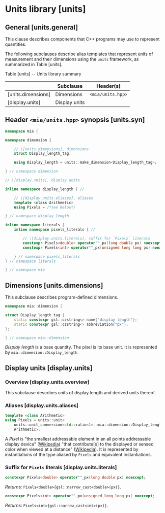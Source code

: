 # Units library \[units]

## General \[units.general]

This clause describes components
that C++ programs may use
to represent quantities.

The following subclauses describe
alias templates
that represent units of measurement
and their dimensions
using the `units` framework,
as summarized in Table \[units].

Table \[units] -- Units library summary

|                     | Subclause     | Header(s)         |
| ------------------- | ------------- | ----------------- |
| \[units.dimensions] | Dimensions    | `<mia/units.hpp>` |
| \[display.units]    | Display units |

## Header `<mia/units.hpp>` synopsis \[units.syn]

```C++
namespace mia {

namespace dimension {

    // \[units.dimensions], dimensions
    struct Display_length_tag;

    using Display_length = units::make_dimension<Display_length_tag>;

} // namespace dimension

// \[display.units], display units

inline namespace display_length { //

    // \[display.units.aliases], aliases
    template <class Arithmetic>
    using Pixels = /*see below*/

} // namespace display_length

inline namespace literals {
    inline namespace pixels_literals { //

        // \[display.units.literals], suffix for `Pixels` literals
        constexpr Pixels<double> operator""_px(long double px) noexcept;
        constexpr Pixels<int> operator""_px(unsigned long long px) noexcept;

    } // namespace pixels_literals
} // namespace literals

} // namespace mia
```

## Dimensions \[units.dimensions]

This subclause describes
program-defined dimensions.

```C++
namespace mia::dimension {

struct Display_length_tag {
    static constexpr gsl::czstring<> name{"display length"};
    static constexpr gsl::czstring<> abbreviation{"px"};
};

} // namespace mia::dimension
```

_Display length_ is a base quantity.
The pixel is its base unit.
It is represented by `mia::dimension::Display_length`.

## Display units \[display.units]

### Overview \[display.units.overview]

This subclause describes
units of display length
and derived units thereof.

### Aliases \[display.units.aliases]

```C++
template <class Arithmetic>
using Pixels = units::unit<
    units::unit_conversion<std::ratio<1>, mia::dimension::Display_length>,
    Arithmetic>;
```

A _Pixel_ is
"the smallest addressable element
in an all points addressable display device"
([Wikipedia](https://en.wikipedia.org/wiki/Pixel))
"that contribute\[s] to the displayed or sensed color
when viewed at a distance"
([Wikipedia](https://en.wikipedia.org/wiki/Pixel#Subpixels)).
It is represented
by instantiations of the type aliased by `Pixels`
and equivalent instantiations.

### Suffix for `Pixels` literals \[display.units.literals]

```C++
constexpr Pixels<double> operator""_px(long double px) noexcept;
```
_Returns:_ `Pixels<double>{gsl::narrow_cast<double>(px)}`.

```C++
constexpr Pixels<int> operator""_px(unsigned long long px) noexcept;
```
_Returns:_ `Pixels<int>{gsl::narrow_cast<int>(px)}`.
